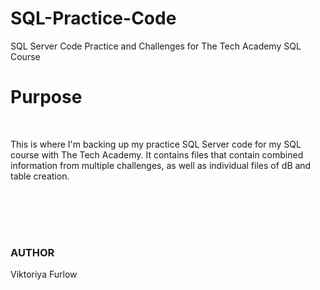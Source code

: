# SQL-Practice-Code
SQL Server Code Practice and Challenges for The Tech Academy SQL Course

<h1>Purpose</h1>
<br>
<p>This is where I'm backing up my practice SQL Server code for my SQL course with The Tech Academy.
It contains files that contain combined information from multiple challenges, as well as individual files of dB and table creation.</p>

<br>
<br>
<br>
<h1></h1>
<h3>AUTHOR</h3>
<p>Viktoriya Furlow</p>
